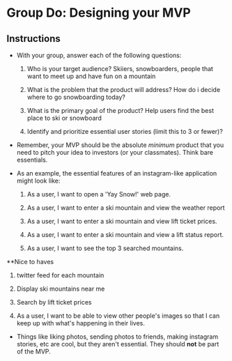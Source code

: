 # Group Do: Designing your MVP

## Instructions
* With your group, answer each of the following questions:
  1. Who is your target audience?
  Skiiers, snowboarders, people that want to meet up and have fun on a mountain
  2. What is the problem that the product will address?
        How do i decide where to go snowboarding today?


  3. What is the primary goal of the product?
        Help users find the best place to ski or snowboard


  4. Identify and prioritize essential user stories (limit this to 3 or fewer)?

* Remember, your MVP should be the absolute *minimum* product that you need to pitch your idea to investors (or your classmates). Think bare essentials.

* As an example, the essential features of an instagram-like application might look like:

    1. As a user, I want to open a 'Yay Snow!' web page.

  2. As a user, I want to enter a ski mountain and view the weather report

  3. As a user, I want to enter a ski mountain and view lift ticket prices.

  4. As a user, I want to enter a ski mountain and view a lift status report.

  6. As a user, I want to see the top 3 searched mountains.

 **Nice to haves

 1. twitter feed for each mountain
 2. Display ski mountains near me
 3. Search by lift ticket prices
 

  3. As a user, I want to be able to view other people's images so that I can keep up with what's happening in their lives. 

* Things like liking photos, sending photos to friends, making instagram stories, etc are cool, but they aren't essential. They should **not** be part of the MVP.
